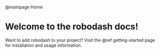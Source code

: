 @mainpage Home

# Welcome to the robodash docs!

Want to add robodash to your project? Visit the @ref getting-started page for
installation and usage information.
